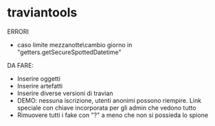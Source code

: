# traviantools

ERRORI
 - caso limite mezzanotte\cambio giorno in "getters.getSecureSpottedDatetime"


DA FARE:
 - Inserire oggetti
 - Inserire artefatti
 - Inserire diverse versioni di travian
 - DEMO: nessuna iscrizione, utenti anonimi possono riempire. Link speciale con chiave incorporata per gli admin che vedono tutto
 - Rimuovere tutti i fake con "?" a meno che non si possieda lo spione
